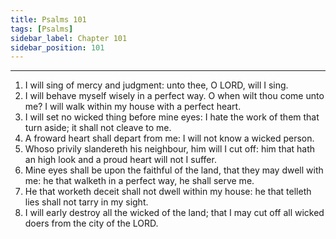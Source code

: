 ```yaml
---
title: Psalms 101
tags: [Psalms]
sidebar_label: Chapter 101
sidebar_position: 101
---
```


---
1. I will sing of mercy and judgment: unto thee, O LORD, will I sing.
2. I will behave myself wisely in a perfect way. O when wilt thou come unto me? I will walk within my house with a perfect heart.
3. I will set no wicked thing before mine eyes: I hate the work of them that turn aside; it shall not cleave to me.
4. A froward heart shall depart from me: I will not know a wicked person.
5. Whoso privily slandereth his neighbour, him will I cut off: him that hath an high look and a proud heart will not I suffer.
6. Mine eyes shall be upon the faithful of the land, that they may dwell with me: he that walketh in a perfect way, he shall serve me.
7. He that worketh deceit shall not dwell within my house: he that telleth lies shall not tarry in my sight.
8. I will early destroy all the wicked of the land; that I may cut off all wicked doers from the city of the LORD.
